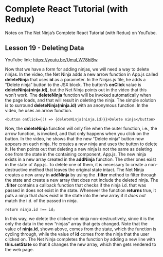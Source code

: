 # Complete React Tutorial (with Redux)

Notes on The Net Ninja’s Complete React Tutorial (with Redux) on YouTube.

## Lesson 19 - Deleting Data

YouTube link: https://youtu.be/UmuLW78biBw

Now that we have a form for adding ninjas, we will need a way to delete ninjas. In the video, the Net Ninja adds a new arrow function in App.js called __deleteNinja__ that uses __id__ as a parameter. In the Ninjas.js file, he adds a “Delete ninja” button to the JSX block. The button’s __onClick__ value is __deleteNinja(ninja.id)__, but the Net Ninja points out in the video that this won’t work. The __deleteNinja__ function will be invoked automatically when the page loads, and that will result in deleting the ninja. The simple solution is to surround __deleteNinja(ninja.id)__ with an anonymous function. In the video, he uses an arrow function.

`<button onClick={() => {deleteNinja(ninja.id)}}>Delete ninja</button>`

Now, the __deleteNinja__ function will only fire when the outer function, i.e., the arrow function, is invoked, and that only happens when you click on the button. In the video, he shows that the new “Delete ninja” button now appears on each ninja. He creates a new ninja and uses the button to delete it. He then points out that deleting a new ninja is not the same as deleting one from the state in the containing component, App.js. The new ninja exists in a new array created in the __addNinja__ function. The other ones exist in the state of App.js. To delete one of them, it is necessary to create a non-destructive method that leaves the original state intact. The Net Ninja creates a new array in __addNinja__ by using the __.filter__ method to filter through the state and create a new array that does not include the deleted ninja. The __.filter__ contains a callback function that checks if the ninja i.d. that was passed in does not exist in the state. Whenever the function __returns__ true, it puts a ninja that *does* exist in the state into the new array if it *does not* match the i.d. of the passed in ninja.

`return ninja.id !== id;`

In this way, we delete the clicked-on ninja non-destructively, since it is the only the data in the new “ninjas” array that gets changed. Note that the value of __ninja.id__, shown above, comes from the state, which the function is cycling through, while the value of __id__ comes from the ninja that the user clicked on. The Net Ninja completes the function by adding a new line with __this.setState__ so that it changes the new array, which then gets rendered to the web page.
